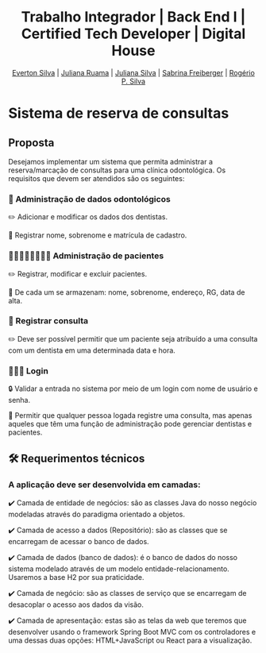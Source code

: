 <div align="center">


<h1> Trabalho Integrador | Back End I | Certified Tech Developer | Digital House</h1> 
<p>
<a href="https://www.linkedin.com/in/evertonpdasilva/" target="_blank" rel="noopener noreferrer">Everton Silva</a> | 
 <a href="#" target="_blank" rel="noopener noreferrer">Juliana Ruama</a> | 
 <a href="#" target="_blank" rel="noopener noreferrer">Juliana Silva</a> | 
 <a href="https://www.linkedin.com/in/sabrina-freiberger/" target="_blank" rel="noopener noreferrer">Sabrina Freiberger</a> | 
 <a href="https://www.linkedin.com/in/roger-ricco-rogerio-p-silva-5a888060/" target="_blank" rel="noopener noreferrer">Rogério P. Silva</a>
 </p></div>
 
 <h1>Sistema de reserva de consultas</h1>
 <h2>Proposta</h2>
 <p>Desejamos implementar um sistema que permita administrar a reserva/marcação
de consultas para uma clínica odontológica. Os requisitos que devem ser
atendidos são os seguintes:</p>
 
<h3>🦷 Administração de dados odontológicos</h3>
<p>✏️ Adicionar e modificar os dados dos dentistas.</p>
<p>📝 Registrar nome, sobrenome e matrícula de cadastro.</p>

<h3>🧑🏽‍🤝‍🧑🏽🧑‍🤝‍🧑 Administração de pacientes</h3>
<p>✏️ Registrar, modificar e excluir pacientes.</p> 
<p>💾 De cada um se armazenam: nome, sobrenome, endereço, RG, data de alta.</p>

<h3>📖 Registrar consulta</h3>
 <p>✏️ Deve ser possível permitir que um paciente seja
atribuído a uma consulta com um dentista em uma determinada data e
hora.</p>

<h3>👩🏽‍💻 Login</h3>
<p>🔒 Validar a entrada no sistema por meio de um login com nome de
usuário e senha.</p>
<p>🔑 Permitir que qualquer pessoa logada registre uma
consulta, mas apenas aqueles que têm uma função de administração pode
gerenciar dentistas e pacientes.</p>

<h2>🛠️ Requerimentos técnicos</h2>
<h3>A aplicação deve ser desenvolvida em camadas:</h3>
<p>✔️ Camada de entidade de negócios: são as classes Java do nosso negócio
modeladas através do paradigma orientado a objetos.</p>
<p>✔️ Camada de acesso a dados (Repositório): são as classes que se encarregam
de acessar o banco de dados.</p>
<p>✔️ Camada de dados (banco de dados): é o banco de dados do nosso sistema
modelado através de um modelo entidade-relacionamento. Usaremos a
base H2 por sua praticidade.</p>
<p>✔️ Camada de negócio: são as classes de serviço que se encarregam de
desacoplar o acesso aos dados da visão.</p>
<p>✔️ Camada de apresentação: estas são as telas da web que teremos que
desenvolver usando o framework Spring Boot MVC com os controladores e
uma dessas duas opções: HTML+JavaScript ou React para a visualização.</p>
